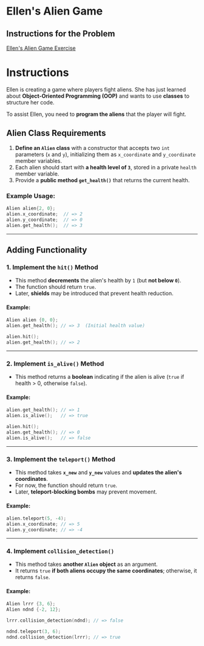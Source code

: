 # Ellen's Alien Game

## Instructions for the Problem

[Ellen's Alien Game Exercise](https://exercism.org/tracks/cpp/exercises/ellens-alien-game/edit)


# Instructions

Ellen is creating a game where players fight aliens. She has just learned about **Object-Oriented Programming (OOP)** and wants to use **classes** to structure her code.

To assist Ellen, you need to **program the aliens** that the player will fight.

## Alien Class Requirements

1. **Define an `Alien` class** with a constructor that accepts two `int` parameters (`x` and `y`), initializing them as `x_coordinate` and `y_coordinate` member variables.
2. Each alien should start with **a health level of `3`**, stored in a private `health` member variable.
3. Provide a **public method `get_health()`** that returns the current health.

### Example Usage:

```cpp
Alien alien{2, 0};
alien.x_coordinate;  // => 2
alien.y_coordinate;  // => 0
alien.get_health();  // => 3
```

---

## Adding Functionality

### 1. Implement the `hit()` Method
- This method **decrements** the alien's health by `1` (but **not below `0`**).
- The function should return `true`.
- Later, **shields** may be introduced that prevent health reduction.

#### Example:

```cpp
Alien alien {0, 0};
alien.get_health(); // => 3  (Initial health value)

alien.hit(); 
alien.get_health(); // => 2
```

---

### 2. Implement `is_alive()` Method
- This method returns a **boolean** indicating if the alien is alive (`true` if health > 0, otherwise `false`).

#### Example:

```cpp
alien.get_health(); // => 1
alien.is_alive();   // => true

alien.hit();
alien.get_health(); // => 0
alien.is_alive();   // => false
```

---

### 3. Implement the `teleport()` Method
- This method takes **`x_new`** and **`y_new`** values and **updates the alien's coordinates**.
- For now, the function should return `true`.
- Later, **teleport-blocking bombs** may prevent movement.

#### Example:

```cpp
alien.teleport(5, -4);
alien.x_coordinate; // => 5
alien.y_coordinate; // => -4
```

---

### 4. Implement `collision_detection()`
- This method takes **another `Alien` object** as an argument.
- It returns `true` **if both aliens occupy the same coordinates**; otherwise, it returns `false`.

#### Example:

```cpp
Alien lrrr {3, 6};
Alien ndnd {-2, 12};

lrrr.collision_detection(ndnd); // => false

ndnd.teleport(3, 6);
ndnd.collision_detection(lrrr); // => true
```

